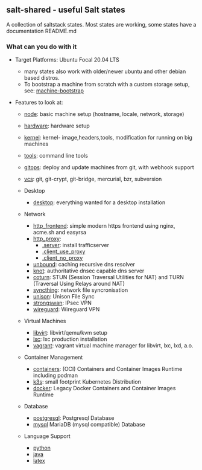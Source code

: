 ## salt-shared - useful Salt states

A collection of saltstack states. Most states are working,
some states have a documentation README.md

### What can you do with it

* Target Platforms: Ubuntu Focal 20.04 LTS
    * many states also work with older/newer ubuntu and other debian based distros.
    * To bootstrap a machine from scratch with a custom storage setup, see:
      [machine-bootstrap](https://github.com/wuxxin/machine-bootstrap)

* Features to look at:
    * [node](node): basic machine setup (hostname, locale, network, storage)
    * [hardware](hardware): hardware setup
    * [kernel](kernel): kernel- image,headers,tools, modification for running on big machines
    * [tools](tools): command line tools
    * [gitops](gitops): deploy and update machines from git, with webhook support
    * [vcs](vcs): git, git-crypt, git-bridge, mercurial, bzr, subversion

    * Desktop
        * [desktop](desktop): everything wanted for a desktop installation

    * Network
        * [http_frontend](http_frontend): simple modern https frontend using nginx, acme.sh and easyrsa
        * [http_proxy](http_proxy):
            * [.server](http_proxy/server.sls): install trafficserver
            * [.client_use_proxy](http_proxy/client_use_proxy.sls)
            * [.client_no_proxy](http_proxy/client_no_proxy.sls)
        * [unbound](unbound): caching recursive dns resolver
        * [knot](knot): authoritative dnsec capable dns server
        * [coturn](coturn): STUN (Session Traversal Utilities for NAT) and TURN (Traversal Using Relays
 around NAT)
        * [syncthing](syncthing): network file syncronisation
        * [unison](unison): Unison File Sync
        * [strongswan](strongswan): IPsec VPN
        * [wireguard](wireguard): Wireguard VPN

    * Virtual Machines
        * [libvirt](libvirt): libvirt/qemu/kvm setup
        * [lxc](lxc): lxc production installation
        * [vagrant](vagrant): vagrant virtual machine manager for libvirt, lxc, lxd, a.o.

    * Container Management
        * [containers](containers): (OCI) Containers and Container Images Runtime including podman
        * [k3s](k3s): small footprint Kubernetes Distribution
        * [docker](docker): Legacy Docker Containers and Container Images Runtime

    * Database
      * [postgresql](postgresql): Postgresql Database
      * [mysql](mysql) MariaDB (mysql compatible) Database

    * Language Support
        * [python](python)
        * [java](java)
        * [latex](latex)
